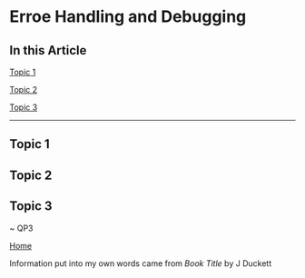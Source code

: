 # Erroe Handling and Debugging

## In this Article

[Topic 1](#topic1)

[Topic 2](#topic2)

[Topic 3](#topic3)

---

<a name="topic1"></a>

## Topic 1



<a name="topic2"></a>

## Topic 2



<a name="topic3"></a>

## Topic 3


~ QP3

[Home](../README.md)

Information put into my own words came from *Book Title* by J Duckett
